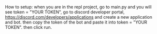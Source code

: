 How to setup: when you are in the repl project, go to main.py and you will see token = "YOUR TOKEN", go to discord developer portal, https://discord.com/developers/applications
and create a new application and bot. then copy the token of the bot and paste it into token = "YOUR TOKEN". then click run.
